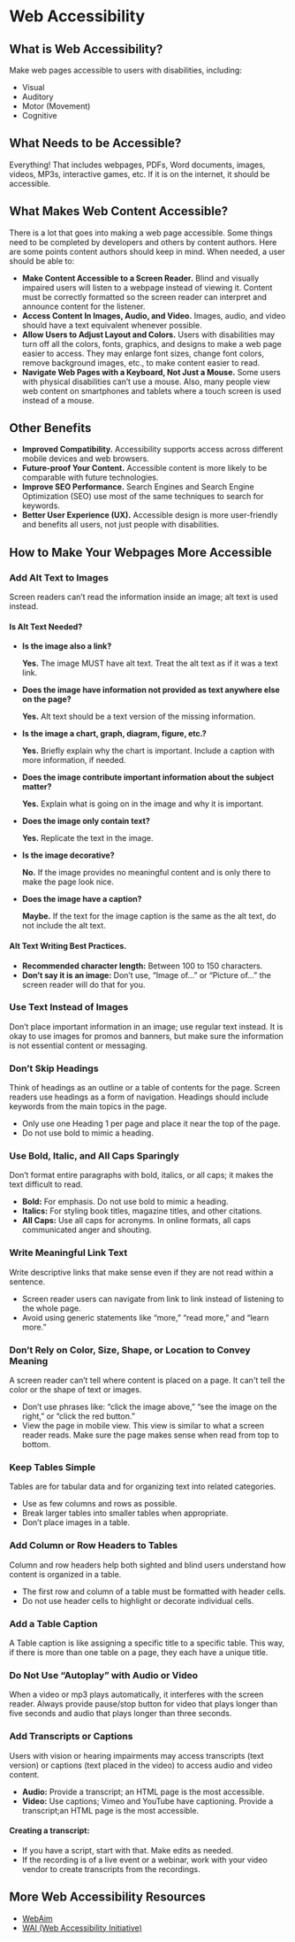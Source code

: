 # Web Accessibility
## What is Web Accessibility?
Make web pages accessible to users with disabilities, including:
* Visual
* Auditory
* Motor (Movement)
* Cognitive
## What Needs to be Accessible?
Everything! That includes webpages, PDFs, Word documents, images, videos, MP3s, interactive games, etc. If it is on the internet, it should be accessible.
## What Makes Web Content Accessible?
There is a lot that goes into making a web page accessible. Some things need to be completed by developers and others by content authors. Here are some points content authors should keep in mind.
When needed, a user should be able to:
* **Make Content Accessible to a Screen Reader.**
Blind and visually impaired users will listen to a webpage instead of viewing it. Content must be correctly formatted so the screen reader can interpret and announce content for the listener.
* **Access Content In Images, Audio, and Video.**
Images, audio, and video should have a text equivalent whenever possible.
* **Allow Users to Adjust Layout and Colors.**
Users with disabilities may turn off all the colors, fonts, graphics, and designs to make a web page easier to access. They may enlarge font sizes, change font colors, remove background images, etc., to make content easier to read.
* **Navigate Web Pages with a Keyboard, Not Just a Mouse.**
Some users with physical disabilities can’t use a mouse. Also, many people view web content on smartphones and tablets where a touch screen is used instead of a mouse.
## Other Benefits
* **Improved Compatibility.** Accessibility supports access across different mobile devices and web browsers.
* **Future-proof Your Content.** Accessible content is more likely to be comparable with future technologies.
* **Improve SEO Performance.** Search Engines and Search Engine Optimization (SEO) use most of the same techniques to search for keywords.
* **Better User Experience (UX).** Accessible design is more user-friendly and benefits all users, not just people with disabilities.
## How to Make Your Webpages More Accessible
### Add Alt Text to Images
Screen readers can’t read the information inside an image; alt text is used instead.
#### Is Alt Text Needed?
* **Is the image also a link?**

  **Yes.** The image MUST have alt text. Treat the alt text as if it was a text link.
* **Does the image have information not provided as text anywhere else on the page?**

  **Yes.** Alt text should be a text version of the missing information.
* **Is the image a chart, graph, diagram, figure, etc.?**

  **Yes.** Briefly explain why the chart is important. Include a caption with more information, if needed.
* **Does the image contribute important information about the subject matter?**

  **Yes.** Explain what is going on in the image and why it is important.
* **Does the image only contain text?**

  **Yes.** Replicate the text in the image.
* **Is the image decorative?**

  **No.** If the image provides no meaningful content and is only there to make the page look nice.
* **Does the image have a caption?**

  **Maybe.** If the text for the image caption is the same as the alt text, do not include the alt text.
#### Alt Text Writing Best Practices.
* **Recommended character length:** Between 100 to 150 characters.
* **Don’t say it is an image:** Don’t use, “Image of…” or “Picture of…” the screen reader will do that for you.
### Use Text Instead of Images
Don’t place important information in an image; use regular text instead. It is okay to use images for promos and banners, but make sure the information is not essential content or messaging.
### Don’t Skip Headings
Think of headings as an outline or a table of contents for the page. Screen readers use headings as a form of navigation. Headings should include keywords from the main topics in the page.
*	Only use one Heading 1 per page and place it near the top of the page.
*	Do not use bold to mimic a heading.
### Use Bold, Italic, and All Caps Sparingly
Don’t format entire paragraphs with bold, italics, or all caps; it makes the text difficult to read.
*	**Bold:** For emphasis.
Do not use bold to mimic a heading.
* **Italics:** For styling book titles, magazine titles, and other citations.
* **All Caps:** Use all caps for acronyms. In online formats, all caps communicated anger and shouting.
### Write Meaningful Link Text
Write descriptive links that make sense even if they are not read within a sentence.
*	Screen reader users can navigate from link to link instead of listening to the whole page.
*	Avoid using generic statements like “more,” “read more,” and “learn more.”
### Don’t Rely on Color, Size, Shape, or Location to Convey Meaning
A screen reader can’t tell where content is placed on a page. It can't tell the color or the shape of text or images.
* Don’t use phrases like: “click the image above,” “see the image on the right,” or “click the red button.”
* View the page in mobile view. This view is similar to what a screen reader reads. Make sure the page makes sense when read from top to bottom.
### Keep Tables Simple
Tables are for tabular data and for organizing text into related categories.
*	Use as few columns and rows as possible.
*	Break larger tables into smaller tables when appropriate.
*	Don’t place images in a table.
### Add Column or Row Headers to Tables 
Column and row headers help both sighted and blind users understand how content is organized in a table.
*	The first row and column of a table must be formatted with header cells.
*	Do not use header cells to highlight or decorate individual cells.
### Add a Table Caption
A Table caption is like assigning a specific title to a specific table. This way, if there is more than one table on a page, they each have a unique title.
### Do Not Use “Autoplay” with Audio or Video
When a video or mp3 plays automatically, it interferes with the screen reader. Always provide pause/stop button for video that plays longer than five seconds and audio that plays longer than three seconds.
### Add Transcripts or Captions
Users with vision or hearing impairments may access transcripts (text version) or captions (text placed in the video) to access audio and video content.
*	**Audio:** Provide a transcript; an HTML page is the most accessible.
*	**Video:** Use captions; Vimeo and YouTube have captioning. Provide a transcript;an HTML page is the most accessible.
#### Creating a transcript:
*	If you have a script, start with that. Make edits as needed.
*	If the recording is of a live event or a webinar, work with your video vendor to create transcripts from the recordings.
## More Web Accessibility Resources
* [WebAim](http://www.webaim.org/)
* [WAI (Web Accessibility Initiative)](http://www.w3.org/WAI)
